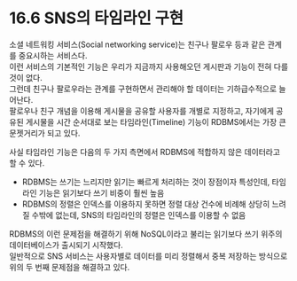 # 16.6 SNS의 타임라인 구현

소셜 네트워킹 서비스(Social networking service)는 친구나 팔로우 등과 같은 관계를 중요시하는 서비스다.  
이런 서비스의 기본적인 기능은 우리가 지금까지 사용해오던 게시판과 기능이 전혀 다를 것이 없다.  
그런데 친구나 팔로우라는 관계를 구현하면서 관리해야 할 데이터는 기하급수적으로 늘어난다.  
팔로우나 친구 개념을 이용해 게시물을 공유할 사용자를 개별로 지정하고, 자기에게 공유된 게시물을 시간 순서대로 보는 타임라인(Timeline) 기능이 RDBMS에서는 가장 큰 문젯거리가 되고 있다.

사실 타임라인 기능은 다음의 두 가지 측면에서 RDBMS에 적합하지 않은 데이터라고 할 수 있다.

- RDBMS는 쓰기는 느리지만 읽기는 빠르게 처리하는 것이 장점이자 특성인데, 타임라인 기능은 읽기보다 쓰기 비중이 훨씬 높음
- RDBMS의 정렬은 인덱스를 이용하지 못하면 정렬 대상 건수에 비례해 상당히 느려질 수밖에 없는데, SNS의 타임라인의 정렬은 인덱스를 이용할 수 없음

RDBMS의 이런 문제점을 해결하기 위해 NoSQL이라고 불리는 읽기보다 쓰기 위주의 데이터베이스가 출시되기 시작했다.  
일반적으로 SNS 서비스는 사용자별로 데이터를 미리 정렬해서 중복 저장하는 방식으로 위의 두 번째 문제점을 해결하고 있다.
